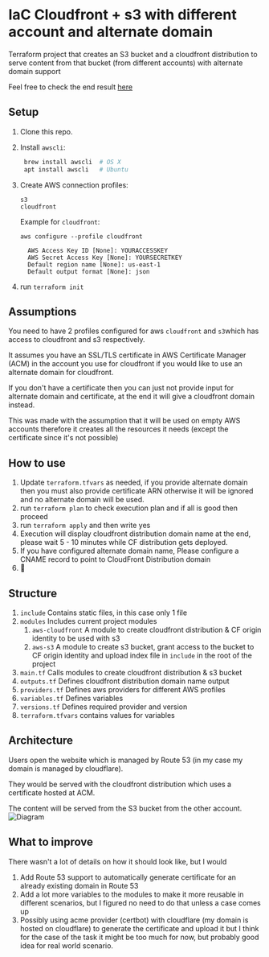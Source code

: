 # IaC Cloudfront + s3 with different account and alternate domain
Terraform project that creates an S3 bucket and a cloudfront distribution to serve content from that bucket (from different accounts) with alternate domain support

Feel free to check the end result [here](https://cloudfront.muhnagy.com)
## Setup

1. Clone this repo.

2. Install `awscli`:
   ```sh
    brew install awscli  # OS X
    apt install awscli   # Ubuntu
    ```

3. Create AWS connection profiles:
   ```
   s3
   cloudfront
   ```

   Example for `cloudfront`:
   ```
   aws configure --profile cloudfront

     AWS Access Key ID [None]: YOURACCESSKEY
     AWS Secret Access Key [None]: YOURSECRETKEY
     Default region name [None]: us-east-1
     Default output format [None]: json
   ```
4. run `terraform init`

## Assumptions 
You need to have 2 profiles configured for aws `cloudfront` and `s3`which has access to cloudfront and s3 respectively.

It assumes you have an SSL/TLS certificate in AWS Certificate Manager (ACM) in the account you use for cloudfront if you would like to use an alternate domain for cloudfront.

If you don't have a certificate then you can just not provide input for alternate domain and certificate, at the end it will give a cloudfront domain instead.

This was made with the assumption that it will be used on empty AWS accounts therefore it creates all the resources it needs (except the certificate since it's not possible)
## How to use
1. Update `terraform.tfvars` as needed, if you provide alternate domain then you must also provide certificate ARN otherwise it will be ignored and no alternate domain will be used.
2. run `terraform plan` to check execution plan and if all is good then proceed
3. run `terraform apply` and then write yes
4. Execution will display cloudfront distribution domain name at the end, please wait 5 - 10 minutes while CF distribution gets deployed.
5. If you have configured alternate domain name, Please configure a CNAME record to point to CloudFront Distribution domain
6. :tada:

## Structure 
1. `include` Contains static files, in this case only 1 file 
2. `modules` Includes current project modules
   1. `aws-cloudfront` A module to create cloudfront distribution & CF origin identity to be used with s3
   2. `aws-s3` A module to create s3 bucket, grant access to the bucket to CF origin identity and upload index file in `include` in the root of the project
3. `main.tf` Calls modules to create cloudfront distribution & s3 bucket
4. `outputs.tf` Defines cloudfront distribution domain name output
5. `providers.tf` Defines aws providers for different AWS profiles
6. `variables.tf` Defines variables
7. `versions.tf` Defines required provider and version
8. `terraform.tfvars` contains values for variables

## Architecture
Users open the website which is managed by Route 53 (in my case my domain is managed by cloudflare).

They would be served  with the cloudfront distribution which uses a certificate hosted at ACM.

The content will be served from the S3 bucket from the other account.
![Diagram](diagram.png)
## What to improve
There wasn't a lot of details on how it should look like, but I would
1. Add Route 53 support to automatically generate certificate for an already existing domain in Route 53
2. Add a lot more variables to the modules to make it more reusable in different scenarios, but I figured no need to do that unless a case comes up
3. Possibly using acme provider (certbot) with cloudflare (my domain is hosted on cloudflare) to generate the certificate and upload it but I think for the case of the task it might be too much for now, but probably good idea for real world scenario.
